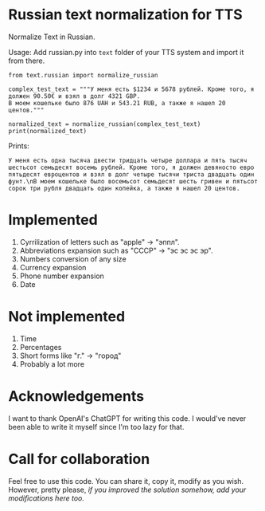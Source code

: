 # Russian text normalization for TTS
Normalize Text in Russian.


Usage:
Add russian.py into `text` folder of your TTS system and import it from there. 

```
from text.russian import normalize_russian

complex_test_text = """У меня есть $1234 и 5678 рублей. Кроме того, я должен 90.50€ и взял в долг 4321 GBP.
В моем кошельке было 876 UAH и 543.21 RUB, а также я нашел 20 центов."""
​
normalized_text = normalize_russian(complex_test_text)
print(normalized_text)
```

​Prints:

```
У меня есть одна тысяча двести тридцать четыре доллара и пять тысяч шестьсот семьдесят восемь рублей. Кроме того, я должен девяносто евро пятьдесят евроцентов и взял в долг четыре тысячи триста двадцать один фунт.\nВ моем кошельке было восемьсот семьдесят шесть гривен и пятьсот сорок три рубля двадцать один копейка, а также я нашел 20 центов.
```

# Implemented 
1. Cyrrilization of letters such as "apple" -> "эппл". 
2. Abbreviations expansion such as "СССР" -> "эс эс эс эр". 
3. Numbers conversion of any size
4. Currency expansion
5. Phone number expansion
6. Date

# Not implemented
1. Time
2. Percentages
3. Short forms like "г." -> "город"
3. Probably a lot more

# Acknowledgements
I want to thank OpenAI's ChatGPT for writing this code. I would've never been able to write it myself since I'm too lazy for that.

# Call for collaboration
Feel free to use this code. You can share it, copy it, modify as you wish. However, pretty please, *if you improved the solution somehow, add your modifications here too.*

